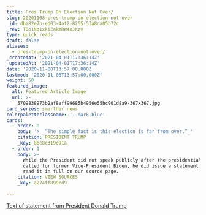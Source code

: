 ```yaml
---
title: Pres Trump On Election Not Over/
slug: 20201108-pres-trump-on-election-not-over
_id: dba82e7b-ed03-4af2-8255-53a8da05b72c
_rev: TDo1Nq1xkiZakmRW4oJKzv
type: quick_reads
draft: false
aliases:
  - pres-trump-on-election-not-over/
_createdAt: '2021-04-01T17:36:14Z'
_updatedAt: '2021-04-01T17:36:14Z'
date: '2020-11-08T13:57:00.000Z'
lastmod: '2020-11-08T13:57:00.000Z'
weight: 50
featured_image:
  alt: Featured Article Image
  url: >-
    5709838973b2af8eff99685b4956e55bc901d8a9-367x367.jpg
card_series: smarther news
colorpaletteclassname: '--dark-blue'
cards:
  - order: 0
    body: '> _“The simple fact is this election is far from over.”_'
    citation: PRESIDENT TRUMP
    _key: 86e8c319c91a
  - order: 1
    body: >-
      While the President did not speak publicly after the presidential race was
      called for former Vice-President Biden, he did issue a statement. You can
      read it in full on our source page.
    citation: VIEW SOURCES
    _key: a274ff899cd9

---
```

[Text of statement from President Donald Trump](https://apnews.com/article/transcript-statement-donald-trump-c809d17b5cd34048e1a5e9bbb4b73cb7)